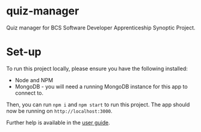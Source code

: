 # quiz-manager
Quiz manager for BCS Software Developer Apprenticeship Synoptic Project.

# Set-up
To run this project locally, please ensure you have the following installed:
* Node and NPM
* MongoDB - you will need a running MongoDB instance for this app to connect to.

Then, you can run `npm i` and `npm start` to run this project.
The app should now be running on `http://localhost:3000`.

Further help is available in the [user guide](https://github.com/chrisorrick/quiz-manager/blob/master/documentation/User%20Guide.pdf).